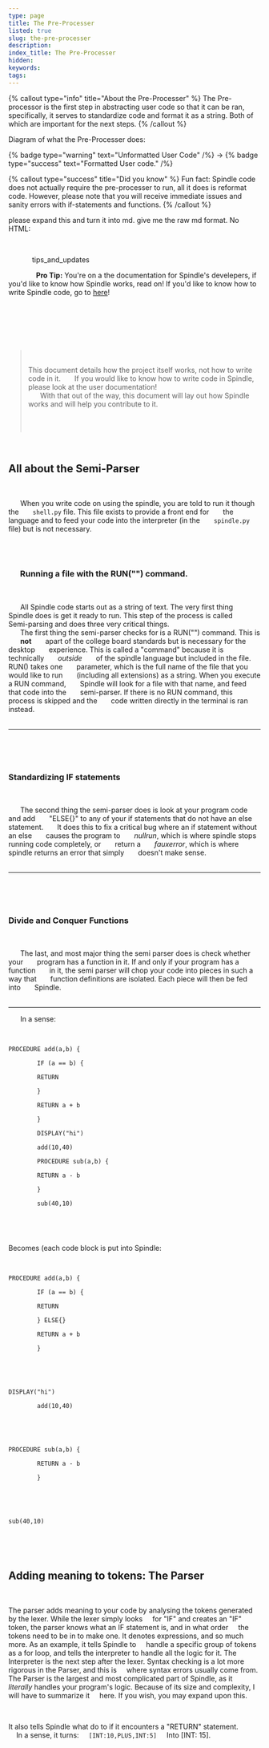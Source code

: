```yaml
---
type: page
title: The Pre-Processer
listed: true
slug: the-pre-processer
description: 
index_title: The Pre-Processer
hidden: 
keywords: 
tags: 
---
```


{% callout type="info" title="About the Pre-Processer" %}
The Pre-processor is the first step in abstracting user code so that it can be ran, specifically, it serves to standardize code and format it as a string. Both of which are important for the next steps.
{% /callout %}

Diagram of what the Pre-Processer does: 

{% badge type="warning" text="Unformatted User Code" /%}  → {% badge type="success" text="Formatted User code." /%}

{% callout type="success" title="Did you know" %}
Fun fact: Spindle code does not actually require the pre-processer to run, all it does is reformat code. However, please note that you will receive immediate issues and sanity errors with if-statements and functions.
{% /callout %}

please expand this and turn it into md. give me the raw md format. No HTML:

         

            tips\_and\_updates            

              **Pro Tip:** You're on a the documentation for Spindle's develepers, if you'd like to know how Spindle works, read on! If you'd like to know how to write Spindle code, go to [here](https://spdl.glitch.me/docs/user)!            

         

       

 

>    
> 
> This document details how the project itself works, not how to write code in it.       If you would like to know how to write code in Spindle, please look at the user documentation!        
>       With that out of the way, this document will lay out how Spindle works and will help you contribute to it.  
>    
> 
>  

 

## All about the Semi-Parser

   

      When you write code on using the spindle, you are told to run it though the       `shell.py` file. This file exists to provide a front end for       the language and to feed your code into the interpreter (in the       `spindle.py` file) but is not necessary.        
   

   

###       Running a file with the RUN("") command.    

   

      All Spindle code starts out as a string of text. The very first thing       Spindle does is get it ready to run. This step of the process is called       Semi-parsing and does three very critical things.  
      The first thing the semi-parser checks for is a RUN("") command. This is       **not**       apart of the college board standards but is necessary for the desktop       experience. This is called a "command" because it is technically       _outside_       of the spindle language but included in the file. RUN() takes one       parameter, which is the full name of the file that you would like to run       (including all extensions) as a string. When you execute a RUN command,       Spindle will look for a file with that name, and feed that code into the       semi-parser. If there is no RUN command, this process is skipped and the       code written directly in the terminal is ran instead.  
     

- - -

   

   

### Standardizing IF statements

   

      The second thing the semi-parser does is look at your program code and add       "ELSE{}" to any of your if statements that do not have an else statement.       It does this to fix a critical bug where an if statement without an else       causes the program to       _nullrun_, which is where spindle stops running code completely, or       return a       _fauxerror_, which is where spindle returns an error that simply       doesn't make sense.  
     

- - -

   

   

### Divide and Conquer Functions

   

      The last, and most major thing the semi parser does is check whether your       program has a function in it. If and only if your program has a function       in it, the semi parser will chop your code into pieces in such a way that       function definitions are isolated. Each piece will then be fed into       Spindle.  
     

- - -

      In a sense:    

   

```
PROCEDURE add(a,b) {

        IF (a == b) {

        RETURN

        }

        RETURN a + b

        }

        DISPLAY("hi")

        add(10,40)

        PROCEDURE sub(a,b) {

        RETURN a - b

        }

        sub(40,10)

        
```

   

Becomes (each code block is put into Spindle:

   

```
PROCEDURE add(a,b) {

        IF (a == b) {

        RETURN

        } ELSE{}

        RETURN a + b

        }

        
```

   

```
DISPLAY("hi")

        add(10,40)

        
```

   

```
PROCEDURE sub(a,b) {

        RETURN a - b

        }

        
```

   

```
sub(40,10)

        
```

 

## Adding meaning to tokens: The Parser

 

The parser adds meaning to your code by analysing the tokens generated by the lexer. While the lexer simply looks     for "IF" and creates an "IF" token, the parser knows what an IF statement is, and in what order     the tokens need to be in to make one. It denotes expressions, and so much more. As an example, it tells Spindle to     handle a specific group of tokens as a for loop, and tells the interpreter to handle all the logic for it. The     Interpreter is the next step after the lexer. Syntax checking is a lot more rigorous in the Parser, and this is     where syntax errors usually come from. The Parser is the largest and most complicated part of Spindle, as it     _literally_ handles your program's logic. Because of its size and complexity, I will have to summarize it     here. If you wish, you may expand upon this.

 

It also tells Spindle what do to if it encounters a "RETURN" statement.  
    In a sense, it turns:     `[INT:10,PLUS,INT:5]`     Into \[INT: 15\].
